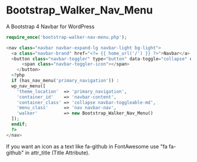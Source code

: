 # Bootstrap_Walker_Nav_Menu
A Bootstrap 4 Navbar for WordPress

```php
require_once('bootstrap-walker-nav-menu.php');
```

```php
<nav class="navbar navbar-expand-lg navbar-light bg-light">
  <a class="navbar-brand" href="<?= {{ home_url('/') }} ?>">Navbar</a>
  <button class="navbar-toggler" type="button" data-toggle="collapse" data-target="#navbar-content" aria-controls="navbar-content" aria-expanded="false" aria-label="Toggle navigation">
      <span class="navbar-toggler-icon"></span>
    </button>
  <?php
  if (has_nav_menu('primary_navigation')) :
  wp_nav_menu([
    'theme_location'  => 'primary_navigation',
    'container_id'    => 'navbar-content',
    'container_class' => 'collapse navbar-toggleable-md',
    'menu_class'      => 'nav navbar-nav',
    'walker'          => new Bootstrap_Walker_Nav_Menu()
  ]);
  endif;
  ?>
</nav>
```
If you want an icon as a text like fa-github in FontAwesome use "fa fa-github" in attr_title (Title Attribute).
